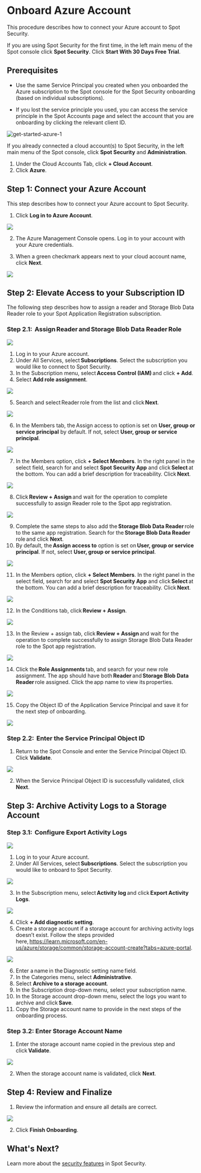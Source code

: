 # Onboard Azure Account

This procedure describes how to connect your Azure account to Spot Security.  

If you are using Spot Security for the first time, in the left main menu of the Spot console click **Spot Security**. Click **Start With 30 Days Free Trial**.  

## Prerequisites 

* Use the same Service Principal you created when you onboarded the Azure subscription to the Spot console for the Spot Security onboarding (based on individual subscriptions). 

* If you lost the service principle you used, you can access the service principle in the Spot Accounts page and select the account that you are onboarding by clicking the relevant client ID.

![get-started-azure-1](https://github.com/spotinst/help/assets/106514736/24567701-1bed-4790-a9b2-9c9f817a7bed)

If you already connected a cloud account(s) to Spot Security, in the left main menu of the Spot console, click **Spot Security** and **Administration**.  

1. Under the Cloud Accounts Tab, click **+ Cloud Account**.
2. Click **Azure**.

## Step 1: Connect your Azure Account

This step describes how to connect your Azure account to Spot Security.

1. Click **Log in to Azure Account**.

<img src="/spot-security/_media/get-started-azure-2.png" />

2. The Azure Management Console opens. Log in to your account with your Azure credentials.

3. When a green checkmark appears next to your cloud account name, click **Next**.

<img src="/spot-security/_media/get-started-azure-3.png" />

## Step 2:  Elevate Access to your Subscription ID

The following step describes how to assign a reader and Storage Blob Data Reader role to your Spot Application Registration subscription.  

### Step 2.1:  Assign Reader and Storage Blob Data Reader Role

<img src="/spot-security/_media/get-started-azure-4.png" />

1. Log in to your Azure account.
2. Under All Services, select **Subscriptions**. Select the subscription you would like to connect to Spot Security.
3. In the Subscription menu, select **Access Control (IAM)** and click **+ Add**.
4. Select **Add role assignment**.

<img src="/spot-security/_media/get-started-azure-5.png" />

5. Search and select Reader role from the list and click **Next**.

<img src="/spot-security/_media/get-started-azure-6.png" />

6. In the Members tab, the Assign access to option is set on **User, group or service principal** by default. If not, select **User, group or service principal**.  

<img src="/spot-security/_media/get-started-azure-7.png" />

7. In the Members option, click **+ Select Members**. In the right panel in the select field, search for and select **Spot Security App** and click **Select** at the bottom. You can add a brief description for traceability. Click **Next**.

<img src="/spot-security/_media/get-started-azure-8.png" />

8. Click **Review + Assign** and wait for the operation to complete successfully to assign Reader role to the Spot app registration.

<img src="/spot-security/_media/get-started-azure-9.png" />

9. Complete the same steps to also add the **Storage Blob Data Reader** role to the same app registration. Search for the **Storage Blob Data Reader** role and click **Next**.
10. By default, the **Assign access to** option is set on **User, group or service principal**. If not, select **User, group or service principal**.

<img src="/spot-security/_media/get-started-azure-10.png" />

11. In the Members option, click **+ Select Members**. In the right panel in the select field, search for and select **Spot Security App** and click **Select** at the bottom. You can add a brief description for traceability. Click **Next**.

<img src="/spot-security/_media/get-started-azure-11.png" />  

12. In the Conditions tab, click **Review + Assign**.

<img src="/spot-security/_media/get-started-azure-12.png" />

13. In the Review + assign tab, click **Review + Assign** and wait for the operation to complete successfully to assign Storage Blob Data Reader role to the Spot app registration.

<img src="/spot-security/_media/get-started-azure-13.png" />

14. Click the **Role Assignments** tab, and search for your new role assignment. The app should have both **Reader** and **Storage Blob Data Reader** role assigned. Click the app name to view its properties.

<img src="/spot-security/_media/get-started-azure-14.png" />

15. Copy the Object ID of the Application Service Principal and save it for the next step of onboarding.

<img src="/spot-security/_media/get-started-azure-15.png" />

### Step 2.2:  Enter the Service Principal Object ID

1. Return to the Spot Console and enter the Service Principal Object ID. Click **Validate**.

<img src="/spot-security/_media/get-started-azure-16.png" />

2. When the Service Principal Object ID is successfully validated, click **Next**.

## Step 3: Archive Activity Logs to a Storage Account

### Step 3.1:  Configure Export Activity Logs

<img src="/spot-security/_media/get-started-azure-17.png" />   

1. Log in to your Azure account.
2. Under All Services, select **Subscriptions**. Select the subscription you would like to onboard to Spot Security.

<img src="/spot-security/_media/get-started-azure-18.png" />   

3. In the Subscription menu, select **Activity log** and click **Export Activity Logs**.

<img src="/spot-security/_media/get-started-azure-19.png" />

4. Click **+ Add diagnostic setting**.
5. Create a storage account if a storage account for archiving activity logs doesn’t exist. Follow the steps provided here, https://learn.microsoft.com/en-us/azure/storage/common/storage-account-create?tabs=azure-portal.

<img src="/spot-security/_media/get-started-azure-20.png" />

6. Enter a name in the Diagnostic setting name field.  
7. In the Categories menu, select **Administrative**.   
8. Select **Archive to a storage account**.  
9. In the Subscription drop-down menu, select your subscription name.  
10. In the Storage account drop-down menu, select the logs you want to archive and click **Save**.
11. Copy the Storage account name to provide in the next steps of the onboarding process.  

### Step 3.2: Enter Storage Account Name

1. Enter the storage account name copied in the previous step and click **Validate**.

<img src="/spot-security/_media/get-started-azure-21.png" />

2. When the storage account name is validated, click **Next**.  

## Step 4: Review and Finalize

1. Review the information and ensure all details are correct.

<img src="/spot-security/_media/get-started-azure-22.png" />  

2. Click **Finish Onboarding**.

## What's Next? 

Learn more about the [security features](spot-security/features/) in Spot Security.
